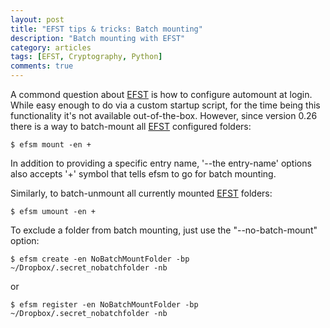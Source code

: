 ```yaml
---
layout: post
title: "EFST tips & tricks: Batch mounting"
description: "Batch mounting with EFST"
category: articles
tags: [EFST, Cryptography, Python]
comments: true
---
```


A commond question about [EFST](https://github.com/akpw/efst) is how to configure automount at login. While easy enough to do via a custom startup script, for the time being this functionality it's not available out-of-the-box.
However, since version 0.26 there is a way to batch-mount all [EFST](https://github.com/akpw/efst) configured folders:

````
$ efsm mount -en +
````

In addition to providing a specific entry name, '--the entry-name'  options also accepts '+' symbol that tells efsm to go for batch mounting.


Similarly, to batch-unmount all currently mounted [EFST](https://github.com/akpw/efst) folders:

````
$ efsm umount -en +
````

To exclude a folder from batch mounting, just use the "--no-batch-mount" option:

````
$ efsm create -en NoBatchMountFolder -bp ~/Dropbox/.secret_nobatchfolder -nb
````

or

````
$ efsm register -en NoBatchMountFolder -bp ~/Dropbox/.secret_nobatchfolder -nb
````

